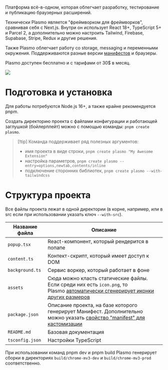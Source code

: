 Платформа всё-в-одном, которая облегчает разработку, тестирование и публикацию браузерных расширений.

Технически Plasmo является "фреймворком для фреймворков", сравнивая себя с Next.js.  Внутри он использует React 18+, TypeScript 5+ и Parcel 2, а дополнительно можно настроить Tailwind, Firebase, Supabase, Stripe, Redux и другие решения.

Также Plasmo облегчает работу со storage, messaging и переменными окружения. Поддерживаются разные версии [манифестов](Browser%20Extensions.md#Манифест) и браузеры.

Plasmo доступен бесплатно и с тарифами от 30$ в месяц.

![](https://www.plasmo.com/assets/plasmo-cli-demo.gif)

# Подготовка и установка

Для работы потребуются Node.js 16+, а также крайне рекомендуется pnpm.

Создать директорию проекта с файлами конфигурации и работающей заглушкой (бойлерплейт) можно с помощью команды: `pnpm create plasmo`.

> [!tip] Команда поддерживает ряд полезных аргументов:
> - имя проекта в виде строки, `pnpm create plasmo "My Awesome Extension"`
> - настройка параметров, `pnpm create plasmo --entry=options,newtab,contents/inline`
> - подключение сторонних библиотек, `pnpm create plasmo --with-tailwindcss`

# Структура проекта

Все файлы проекта лежат в одной директории (в корне, например, или в src если при использовании указать ключ `--with-src`).

|Название файла|Описание|
|---|---|
|`popup.tsx`|React-компонент, который рендерится в попапе|
|`content.ts`|Контект-скрипт, который имеет доступ к DOM|
|`background.ts`|Сервис воркер, который работает в фоне|
|`assets`|Сюда можно класть статические файлы. Если среди них есть `icon.png`, то Plasmo [автоматически сгенерирует иконки других размеров](https://docs.plasmo.com/framework/icon)|
|`package.json`|Описание проекта, на базе которого генерирует Манифест. Дополнительно можно указать [свойство "manifest" для кастомизации](https://docs.plasmo.com/framework/customization/manifest)|
|`README.md`|Базовая документация|
|`tsconfig.json`|Настройки TypeScript|

При использовании команд pnpm dev и pnpm build Plasmo генерирует сборки в директориях `build/chrome-mv3-dev` и `build/chrome-mv3-prod` соответственно.

